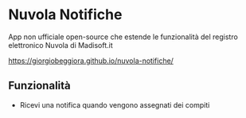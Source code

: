 # Nuvola Notifiche

App non ufficiale open-source che estende le funzionalità del registro elettronico Nuvola di Madisoft.it

https://giorgiobeggiora.github.io/nuvola-notifiche/

## Funzionalità

- Ricevi una notifica quando vengono assegnati dei compiti

